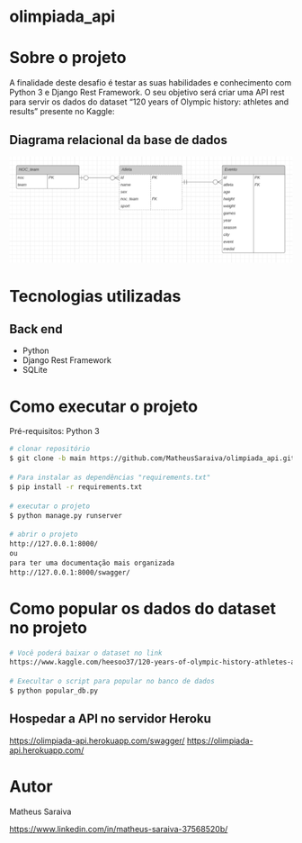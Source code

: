 # olimpiada_api

# Sobre o projeto

A finalidade deste desafio é testar as suas habilidades e conhecimento com Python 3 e Django Rest Framework. O seu objetivo será criar uma API rest para servir os dados do dataset “120 years of Olympic history: athletes and results” presente no Kaggle:


## Diagrama relacional da base de dados
![Web 1](https://github.com/MatheusSaraiva/olimpiada_api/blob/main/diagrama.png)

# Tecnologias utilizadas
## Back end
- Python
- Django Rest Framework
- SQLite

# Como executar o projeto

Pré-requisitos: Python 3

```bash
# clonar repositório
$ git clone -b main https://github.com/MatheusSaraiva/olimpiada_api.git

# Para instalar as dependências "requirements.txt"
$ pip install -r requirements.txt

# executar o projeto
$ python manage.py runserver

# abrir o projeto
http://127.0.0.1:8000/
ou 
para ter uma documentação mais organizada
http://127.0.0.1:8000/swagger/ 

```

# Como popular os dados do dataset no projeto
```bash
# Você poderá baixar o dataset no link
https://www.kaggle.com/heesoo37/120-years-of-olympic-history-athletes-and-results#athlete_events.csv

# Execultar o script para popular no banco de dados
$ python popular_db.py
```
## Hospedar a API no servidor Heroku
https://olimpiada-api.herokuapp.com/swagger/
https://olimpiada-api.herokuapp.com/



# Autor

Matheus Saraiva

https://www.linkedin.com/in/matheus-saraiva-37568520b/

